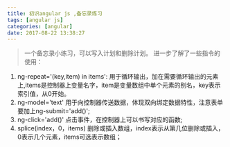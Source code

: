 ```yaml
---
title: 初识angular js ,备忘录练习
tags: [angular js]
categories: [angular]
date: 2017-08-22 13:38:27
---
```


> 一个备忘录小练习，可以写入计划和删除计划。 进一步了解了一些指令的使用：
 
<!--more-->

1. ng-repeat='(key,item) in items': 用于循环输出，加在需要循环输出的元素上,items是控制器上变量名字，item是变量数组中单个元素的别名，key表示索引值，从0开始。 
2. ng-model='text' 用于向控制器传送数据，体现双向绑定数据特性，注意表单要加上ng-submit='add()'; 
3. ng-click='add()' 点击事件，在控制器上可以书写对应的函数; 
4. splice(index，0，items) 删除或插入数组，index表示从第几位删除或插入，0表示几个元素，items可选表示数组； 
